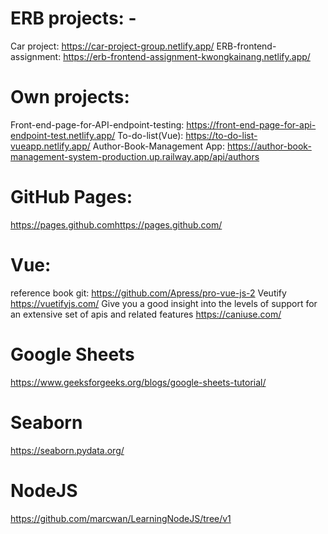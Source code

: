 # ERB projects: -
Car project:   https://car-project-group.netlify.app/
ERB-frontend-assignment:  https://erb-frontend-assignment-kwongkainang.netlify.app/

# Own projects:
Front-end-page-for-API-endpoint-testing:  https://front-end-page-for-api-endpoint-test.netlify.app/
To-do-list(Vue):  https://to-do-list-vueapp.netlify.app/
Author-Book-Management App: https://author-book-management-system-production.up.railway.app/api/authors

# GitHub Pages:
https://pages.github.comhttps://pages.github.com/

# Vue:
reference book git:  https://github.com/Apress/pro-vue-js-2
Veutify   https://vuetifyjs.com/
Give you a good insight into the levels of support for an extensive set of apis and related features  https://caniuse.com/   

# Google Sheets
https://www.geeksforgeeks.org/blogs/google-sheets-tutorial/

# Seaborn
https://seaborn.pydata.org/

# NodeJS
https://github.com/marcwan/LearningNodeJS/tree/v1


